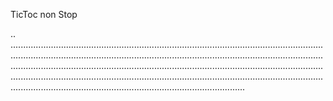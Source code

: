 TicToc non Stop

..
.............................................................................................................................................................................................................................................................................................................................................................................................................................................................................................................................................................................................................